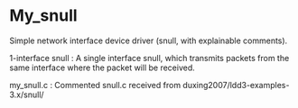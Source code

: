 # My_snull
Simple network interface device driver (snull, with explainable comments).


1-interface snull : A single interface snull, which transmits packets from the same interface where the packet will be received.


my_snull.c : Commented snull.c received from duxing2007/ldd3-examples-3.x/snull/
